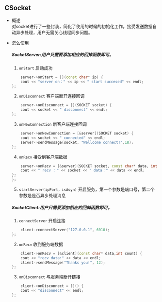 ## CSocket
*  概述<br>
	对socket进行了一些封装，简化了使用的时候的初始化工作。接受发送数据自动异步处理，用户无需关心线程同步问题。
*  怎么使用<br>
	##### SocketServer:用户只需要添加相应的回掉函数即可。
	1. `onStart` 启动成功
	```cpp
		server->onStart = [](const char* ip) {
		cout << "server on：" << ip << " start succesed" << endl;
	};
	```	
	2. `onDisconnect` 客户端断开连接回调
	```cpp
		server->onDisconnect = [](SOCKET socket) {
		cout << socket << " disconnect" << endl;
	};
	```
	3. `onNewConnection` 新客户端连接回调
	```cpp
		server->onNewConnection = [&server](SOCKET socket) {
		cout << socket << " connected" << endl;
		server->sendMessage(socket, "Wellcome connect!",18);
	};
	```
	4. `onRecv` 接受到客户端数据
	```cpp
		server->onRecv = [&server](SOCKET socket, const char* data, int lenth) {
		cout << " recv ：" << socket << " data：" << data << endl;
	};
	};
	```
	5. `startServer(ipPort，isAsyn)` 开启服务，第一个参数是端口号，第二个参数是是否异步处理消息
	
	##### SocketClient:用户只需要添加相应的回掉函数即可。
	1. `connectServer` 开启连接
	```cpp
		client->connectServer("127.0.0.1", 6010);
	};
	```	
	2. `onRecv` 收到服务端数据
	```cpp
		client->onRecv = [&client](const char* data,int count) {
		cout << "recv data:" << data << endl;
		client->sendMessage("Thanks you!", 12);
	};
	```
	3. `onDisconnect` 与服务端断开链接
	```cpp
		client->onDisconnect = []() {
		cout << "disconnect" << endl;
	};
	```
